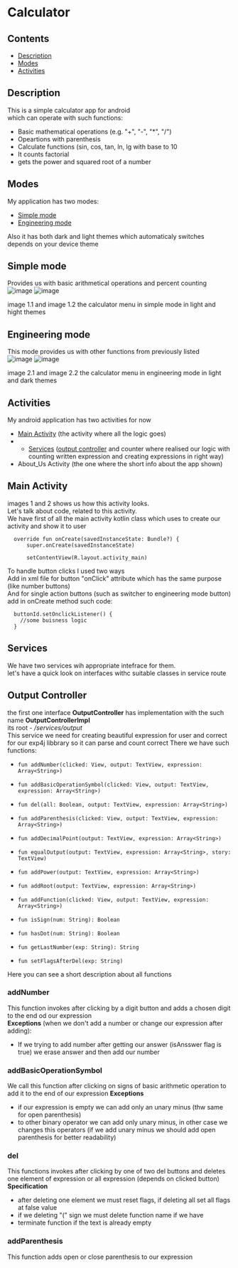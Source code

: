 # Calculator
## Contents
  - [Description](#description)
  - [Modes](#modes)
  - [Activities](#activities)
## Description
This is a simple calculator app for android</br>
which can operate with such functions:
  * Basic mathematical operations (e.g. "+", "-", "*", "/")
  * Opeartions with parenthesis
  * Calculate functions (sin, cos, tan, ln, lg with base to 10 
  * It counts factorial 
  * gets the power and squared root of a number 
  
## Modes
My application has two modes:
  + [Simple mode](#simple-mode) 
  + [Engineering mode](#engineering-mode)
  
Also it has both dark and light themes which automaticaly switches depends on your device theme 
  
## Simple mode 
Provides us with basic arithmetical operations and percent counting</br>
![image](https://user-images.githubusercontent.com/56542846/195209419-58a16236-2aa5-467b-9a31-8e87dcedd5d6.png)
![image](https://user-images.githubusercontent.com/56542846/195209454-e2744168-5bd2-4639-b2c8-00d3b60c2071.png)

image 1.1 and image 1.2 the calculator menu in simple mode in light and hight themes
## Engineering mode
This mode provides us with other functions from previously listed</br>
![image](https://user-images.githubusercontent.com/56542846/195210482-9609fb5e-bb1b-4a8b-9903-90a5b02b3805.png)
![image](https://user-images.githubusercontent.com/56542846/195210511-6baa268b-b102-4688-80d7-6574a7d197ac.png)

image 2.1 and image 2.2 the calculator menu in engineering mode in light and dark themes

## Activities
My android application has two activities for now
  * [Main Activity](#main-activity) (the activity where all the logic goes)
  * - [Services](#services) ([output controller](output-controller) and counter where realised our logic with counting written expression and creating expressions in right way)
  * About_Us Activity (the one where the short info about the app shown)
  
## Main Activity
images 1 and 2 shows us how this activity looks.</br>
Let's talk about code, related to this activity.</br>
We have first of all the main activity kotlin class which uses to create our activity and show it to user</br>

      override fun onCreate(savedInstanceState: Bundle?) {
          super.onCreate(savedInstanceState)
        
          setContentView(R.layout.activity_main)
To handle button clicks I used two ways</br>
Add in xml file for button "onClick" attribute which has the same purpose (like number buttons)</br>
And for single action buttons (such as switcher to engineering mode button) add in onCreate method such code:</br>

      buttonId.setOnclickListener() {
        //some buisness logic
      }
 ## Services
 We have two services wih appropriate intefrace for them.</br>
 let's have a quick look on interfaces withc suitable classes in service route
 ## Output Controller
 the first one interface <b>OutputController</b> has implementation with the such name <b>OutputControllerImpl</b></br>
 its root - <i>/services/output</i></br>
This service we need for creating beautiful expression for user and correct for our exp4j libbrary so it can parse and count correct</b>
There we have such functions:
*     fun addNumber(clicked: View, output: TextView, expression: Array<String>)
*     fun addBasicOperationSymbol(clicked: View, output: TextView, expression: Array<String>)
*     fun del(all: Boolean, output: TextView, expression: Array<String>)
*     fun addParenthesis(clicked: View, output: TextView, expression: Array<String>)
*     fun addDecimalPoint(output: TextView, expression: Array<String>)
*     fun equalOutput(output: TextView, expression: Array<String>, story: TextView)
*     fun addPower(output: TextView, expression: Array<String>)
*     fun addRoot(output: TextView, expression: Array<String>)
*     fun addFunction(clicked: View, output: TextView, expression: Array<String>)
*     fun isSign(num: String): Boolean
*     fun hasDot(num: String): Boolean
*     fun getLastNumber(exp: String): String
*     fun setFlagsAfterDel(exp: String)
Here you can see a short description about all functions
### addNumber
This function invokes after clicking by a digit button and adds a chosen digit to the end od our expression</br>
<b>Exceptions</b> (when we don't add a number or change our expression after adding):
+ If we trying to add number after getting our answer (isAnsswer flag is true) we erase answer and then add our number
### addBasicOperationSymbol
We call this function after clicking on signs of basic arithmetic operation to add it to the end of our expression
<b>Exceptions</b>
+ if our expression is empty we can add only an unary minus (thw same for open parenthesis)
+ to other binary operator we can add only unary minus, in other case we changes this operators (if we add unary minus we should add open parenthesis for better readability)
### del
This functions invokes after clicking by one of two del buttons and deletes one element of expression or all expression (depends on clicked button)
<b>Specification</b>
+ after deleting one element we must reset flags, if deleting all set all flags at false value
+ if we deleting "(" sign we must delete function name if we have
+ terminate function if the text is already empty
### addParenthesis
This function adds open or close parenthesis to our expression
